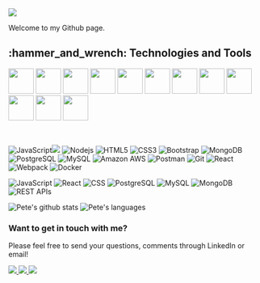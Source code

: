 <img src="https://media.giphy.com/media/NHvv0Bo3oGq1eTBDd1/giphy.gif">

Welcome to my Github page. 

<h2>
  :hammer_and_wrench: Technologies and Tools <br>
</h2>
<p>
  <img src="https://icongr.am/devicon/html5-original-wordmark.svg?size=128&color=currentColor" width="50" height="50"/>
  <img src="https://icongr.am/devicon/css3-original-wordmark.svg?size=128&color=currentColor" width="50" height="50"/>
  <img src="https://icongr.am/devicon/javascript-original.svg?size=128&color=currentColor" width="50" height="50"/>
  <img src="https://icongr.am/devicon/react-original-wordmark.svg?size=128&color=currentColor" width="50" height="50"/>
  <img src="https://icongr.am/devicon/nodejs-original.svg?size=128&color=currentColor" width="50" height="50"/>
  <img src="https://icongr.am/devicon/webpack-original-wordmark.svg?size=128&color=currentColor" width="50" height="50"/>
  <img src="https://icongr.am/devicon/express-original-wordmark.svg?size=128&color=currentColor" width="50" height="50"/>
  <img src="https://icongr.am/devicon/mysql-original-wordmark.svg?size=128&color=currentColor" width="50" height="50"/>
  <img src="https://icongr.am/devicon/postgresql-original-wordmark.svg?size=128&color=currentColor" width="50" height="50"/>
  <img src="https://icongr.am/devicon/mongodb-original-wordmark.svg?size=128&color=currentColor" width="50" height="50"/>
  <img src="https://icongr.am/devicon/docker-original-wordmark.svg?size=128&color=currentColor" width="50" height="50"/>
  <img src="https://icongr.am/devicon/git-original-wordmark.svg?size=128&color=currentColor" width="50" height="50"/>
 </p>
 <br>
 
 ![JavaScript](https://camo.githubusercontent.com/cf1a0ef083a2372d7f66b4691d5d25bfd8c098f42871e8da90edb1f32ed187c4/68747470733a2f2f696d672e736869656c64732e696f2f62616467652f2d4a6176615363726970742d626c61636b3f7374796c653d666c61742d737175617265266c6f676f3d6a617661736372697074)![](https://img.shields.io/badge/-500+_Hours-yellow) ![Nodejs](https://camo.githubusercontent.com/cec92673ea713fa89ba2ae2033daf5851f6f39393ff5b93231aa707d424638d9/68747470733a2f2f696d672e736869656c64732e696f2f62616467652f2d4e6f64656a732d626c61636b3f7374796c653d666c61742d737175617265266c6f676f3d4e6f64652e6a73) ![HTML5](https://camo.githubusercontent.com/0c3a16a22ae058cfe38a06dc9ea16404cf006409262f547c9ccfa3ec8b30f71e/68747470733a2f2f696d672e736869656c64732e696f2f62616467652f2d48544d4c352d4533344632363f7374796c653d666c61742d737175617265266c6f676f3d68746d6c35266c6f676f436f6c6f723d7768697465) ![CSS3](https://camo.githubusercontent.com/2435c2a64789b8a71c701a1a593b4a6e6869789bfb0626e515dc2a6b6dffa6c5/68747470733a2f2f696d672e736869656c64732e696f2f62616467652f2d435353332d3135373242363f7374796c653d666c61742d737175617265266c6f676f3d63737333) ![Bootstrap](https://camo.githubusercontent.com/e56d586bf373ad33a4e8c7101246d54d5edc0fb52b87d309b899ce4818bd6086/68747470733a2f2f696d672e736869656c64732e696f2f62616467652f2d426f6f7473747261702d3536334437433f7374796c653d666c61742d737175617265266c6f676f3d626f6f747374726170) ![MongoDB](https://camo.githubusercontent.com/392fa71fd2737088b6d21ba33f3d2fb6e1ac7c61142cdbe56c1d688ecf781ab8/68747470733a2f2f696d672e736869656c64732e696f2f62616467652f2d4d6f6e676f44422d626c61636b3f7374796c653d666c61742d737175617265266c6f676f3d6d6f6e676f6462) ![PostgreSQL](https://camo.githubusercontent.com/77bd5e6a17071b0a508f9815bfff782af2020ea1d4b4b26d253ec61ac6be4b14/68747470733a2f2f696d672e736869656c64732e696f2f62616467652f2d506f737467726553514c2d3333363739313f7374796c653d666c61742d737175617265266c6f676f3d706f737467726573716c) ![MySQL](https://camo.githubusercontent.com/1a085b81c0ac63ef70d22ee1a67560c1bdd5c42038ba20d129d89e7de5603953/68747470733a2f2f696d672e736869656c64732e696f2f62616467652f2d4d7953514c2d626c61636b3f7374796c653d666c61742d737175617265266c6f676f3d6d7973716c) ![Amazon AWS](https://camo.githubusercontent.com/1c371748f30438eafd069cd2e55f401a4bdc5b43cadc247324fb7785333e95ae/68747470733a2f2f696d672e736869656c64732e696f2f62616467652f416d617a6f6e2532304157532d3233324633453f7374796c653d666c61742d737175617265266c6f676f3d616d617a6f6e2d617773) ![Postman](https://camo.githubusercontent.com/cf47f22e684a7deb3fe00783eec8e7407be43a25da81cdecc270d6ffc5bd38e6/68747470733a2f2f696d672e736869656c64732e696f2f62616467652f506f73746d616e2d626c61636b3f7374796c653d666c61742d737175617265266c6f676f3d706f73746d616e) ![Git](https://camo.githubusercontent.com/edd3031a0956c904634f9a394267a6ba61e9a0bb95c9512a1fbc0725b4014d03/68747470733a2f2f696d672e736869656c64732e696f2f62616467652f2d4769742d626c61636b3f7374796c653d666c61742d737175617265266c6f676f3d676974) ![React](https://camo.githubusercontent.com/533da8800843b57b91a3227ce7d151ca865a0eeaae675715e209c0092314fa96/68747470733a2f2f696d672e736869656c64732e696f2f62616467652f2d52656163742d3435623864383f7374796c653d666c61742d737175617265266c6f676f3d7265616374266c6f676f436f6c6f723d7768697465) ![Webpack](https://camo.githubusercontent.com/110c5bcf93c6198cad7e9b9387a32f4bde312d55f7e081a33e9e727b68abc770/68747470733a2f2f696d672e736869656c64732e696f2f62616467652f2d5765627061636b2d3844443646393f7374796c653d666c61742d737175617265266c6f676f3d7765627061636b266c6f676f436f6c6f723d7768697465) ![Docker](https://camo.githubusercontent.com/4d015bf250194995d899a5d2b90babf1afc4458c1589b93e58fdfa4119749a49/68747470733a2f2f696d672e736869656c64732e696f2f62616467652f2d446f636b65722d3436613266313f7374796c653d666c61742d737175617265266c6f676f3d646f636b6572266c6f676f436f6c6f723d7768697465)

 
![JavaScript](https://img.shields.io/badge/JavaScript-500+_Hours-yellow)
![React](https://img.shields.io/badge/React-200+_Hours-9cf)
![CSS](https://img.shields.io/badge/CSS-50+_Hours-blueviolet)
![PostgreSQL](https://img.shields.io/badge/PostgreSQL-25+_Hours-navy)
![MySQL](https://img.shields.io/badge/MySQL-15+_Hours-informational)
![MongoDB](https://img.shields.io/badge/MongoDB-10+_Hours-green)
![REST APIs](https://img.shields.io/badge/REST_APIs-20+_Hours-important)

![Pete's github stats](https://github-readme-stats.vercel.app/api?username=KilgoreTrout9&count_private=true&show_icons=true&theme=radical)
![Pete's languages](https://github-readme-stats.vercel.app/api/top-langs/?username=KilgoreTrout9&theme=merko&layout=compact&hide_langs_below=1)

### Want to get in touch with me?

Please feel free to send your questions, comments through LinkedIn or email!

<!-- LinkedIn Contact -->
<a href="https://www.linkedin.com/in/pete-cowles-engineer/" target="_blank">
  <img src="https://img.shields.io/badge/-Pete%20Cowles-blue?style=for-the-badge&logo=Linkedin&logoColor=white"/>
</a>
  
<!-- Email -->
<a href="mailto:plcowles1@yahoo.com">
  <img src="https://img.shields.io/badge/EMAIL-plcowles1@yahoo.com-d44638?style=for-the-badge"/>
</a>

<!-- Email -->
<a href="mailto:kilgore9trout@gmail.com">
  <img src="https://img.shields.io/badge/EMAIL-kilgore9trout@gmail.com-d44638?style=for-the-badge"/>
</a>

